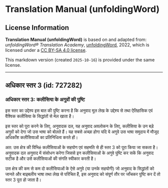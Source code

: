 # Translation Manual (unfoldingWord)

## License Information

**Translation Manual (unfoldingWord)** is based on and adapted from: _unfoldingWord® Translation Academy_, [unfoldingWord](https://unfoldingword.org/utw), 2022, which is licensed under a [CC BY-SA 4.0 license](https://creativecommons.org/licenses/by-sa/4.0/legalcode.en).

This markdown version (created `2025-10-16`) is provided under the same license.



--------------------------------

## अधिकार स्तर 3 (id: 727282)

### अधिकार स्तर 3: कलीसिया के अगुवों की पुष्टि

इस स्तर का उद्देश्य इस बात की पुष्टि करना है कि अनुवाद मूल लेख के उद्देश्य से तथा ऐतिहासिक एवं वैश्विक कलीसिया के सिद्धांतों से मेल खाता है।

इस स्तर को पूरा करने के लिए, अनुवादक दल, यह अनुवाद अवलोकन के लिए, कलीसिया के उन बड़े अगुवों को देगा जो उस भाषा को बोलते हैं। यह सबसे अच्छा होगा यदि ये अगुवे उस भाषा समुदाय में मौजूद अधिकाँश कलीसियाओं का प्रतिनिधित्व करते हों।

अत: उस क्षेत्र की विभिé कलीसियाओं के सहयोग एवं सहमति से ही स्तर 3 को पूरा किया जा सकता है। अनुवादक दल अनुवाद में संसोधन करेगा जिससे इन कलीसियाओं के अगुवे पुष्टि कर सकें कि अनुवाद सटीक है और उसे कलीसियाओं की संगति स्वीकार करती है।

उस क्षेत्र की कम से कम दो कलीसियाओं के ऐसे अगुवे (या उनके सहयोगी) जो अनुवाद के सिद्धांतों को जानते और बाइबलीय भाषा तथा लेख से परिचित हैं, इस अनुवाद को संपूर्ण तौर पर जाँचकर पुष्टि कर दें तो स्तर 3 पूरा हो जाता है।


